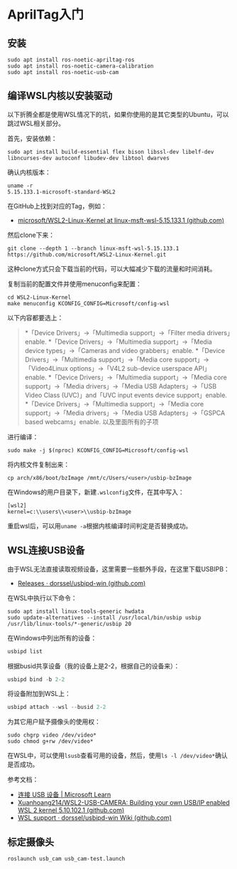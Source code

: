 # AprilTag入门

## 安装

```shell
sudo apt install ros-noetic-apriltag-ros
sudo apt install ros-noetic-camera-calibration
sudo apt install ros-noetic-usb-cam
```

## 编译WSL内核以安装驱动

以下折腾全都是使用WSL情况下的坑，如果你使用的是其它类型的Ubuntu，可以跳过WSL相关部分。

首先，安装依赖：

```shell
sudo apt install build-essential flex bison libssl-dev libelf-dev libncurses-dev autoconf libudev-dev libtool dwarves
```

确认内核版本：

```shell
uname -r
5.15.133.1-microsoft-standard-WSL2
```

在GitHub上找到对应的Tag，例如：

- [microsoft/WSL2-Linux-Kernel at linux-msft-wsl-5.15.133.1 (github.com)](https://github.com/microsoft/WSL2-Linux-Kernel/tree/linux-msft-wsl-5.15.133.1)

然后clone下来：

```shell
git clone --depth 1 --branch linux-msft-wsl-5.15.133.1 https://github.com/microsoft/WSL2-Linux-Kernel.git
```

这种clone方式只会下载当前的代码，可以大幅减少下载的流量和时间消耗。

复制当前的配置文件并使用menuconfig来配置：

```shell
cd WSL2-Linux-Kernel
make menuconfig KCONFIG_CONFIG=Microsoft/config-wsl
```

以下内容都要选上：

> *「Device Drivers」→「Multimedia support」→「Filter media drivers」enable.
> *「Device Drivers」→「Multimedia support」→「Media device types」→「Cameras and video grabbers」enable.
> *「Device Drivers」→「Multimedia support」→「Media core support」→「Video4Linux options」→「V4L2 sub-device userspace API」enable.
> *「Device Drivers」→「Multimedia support」→「Media core support」→「Media drivers」→「Media USB Adapters」→「USB Video Class (UVC)」and「UVC input events device support」enable.
> *「Device Drivers」→「Multimedia support」→「Media core support」→「Media drivers」→「Media USB Adapters」→「GSPCA based webcams」enable. 以及里面所有的子项

进行编译：

```shell
sudo make -j $(nproc) KCONFIG_CONFIG=Microsoft/config-wsl
```

将内核文件复制出来：

```shell
cp arch/x86/boot/bzImage /mnt/c/Users/<user>/usbip-bzImage
```

在Windows的用户目录下，新建`.wslconfig`文件，在其中写入：

```
[wsl2]
kernel=c:\\users\\<user>\\usbip-bzImage
```

重启wsl后，可以用`uname -a`根据内核编译时间判定是否替换成功。

## WSL连接USB设备

由于WSL无法直接读取视频设备，这里需要一些额外手段，在这里下载USBIPB：

- [Releases · dorssel/usbipd-win (github.com)](https://github.com/dorssel/usbipd-win/releases)

在WSL中执行以下命令：

```shell
sudo apt install linux-tools-generic hwdata
sudo update-alternatives --install /usr/local/bin/usbip usbip /usr/lib/linux-tools/*-generic/usbip 20
```

在Windows中列出所有的设备：

```powershell
usbipd list
```

根据busid共享设备（我的设备上是2-2，根据自己的设备来）：

```powershell
usbipd bind -b 2-2
```

将设备附加到WSL上：

```powershell
usbipd attach --wsl --busid 2-2
```

为其它用户赋予摄像头的使用权：

```shell
sudo chgrp video /dev/video*
sudo chmod g+rw /dev/video*
```

在WSL中，可以使用`lsusb`查看可用的设备，然后，使用`ls -l /dev/video*`确认是否成功。

参考文档：

- [连接 USB 设备 | Microsoft Learn](https://learn.microsoft.com/zh-cn/windows/wsl/connect-usb)
- [Xuanhoang214/WSL2-USB-CAMERA: Building your own USB/IP enabled WSL 2 kernel 5.10.102.1 (github.com)](https://github.com/Xuanhoang214/WSL2-USB-CAMERA)
- [WSL support · dorssel/usbipd-win Wiki (github.com)](https://github.com/dorssel/usbipd-win/wiki/WSL-support)

## 标定摄像头

```shell
roslaunch usb_cam usb_cam-test.launch
```
